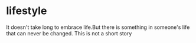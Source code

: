 # lifestyle
It doesn't take long to embrace life.But there is something in someone's life that can never be changed. This is not a short story
